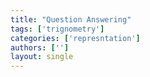 ```yaml
---
title: "Question Answering"
tags: ['trignometry']
categories: ['represntation']
authors: ['']
layout: single
---
```

